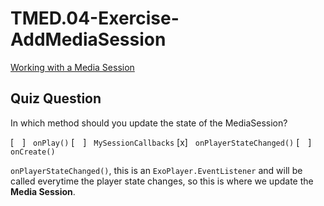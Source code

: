 # TMED.04-Exercise-AddMediaSession

[Working with a Media Session](https://developer.android.com/guide/topics/media-apps/working-with-a-media-session.html)

## Quiz Question

In which method should you update the state of the MediaSession?

[&emsp;] &nbsp; `onPlay()`
[&emsp;] &nbsp; `MySessionCallbacks`
[x] &nbsp; `onPlayerStateChanged()`
[&emsp;] &nbsp; `onCreate()`

`onPlayerStateChanged()`, this is an `ExoPlayer.EventListener` and will be called everytime the player state changes, so this is where we update the __Media Session__.
